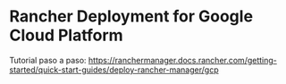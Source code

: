 # Rancher Deployment for Google Cloud Platform
Tutorial paso a paso: https://ranchermanager.docs.rancher.com/getting-started/quick-start-guides/deploy-rancher-manager/gcp
